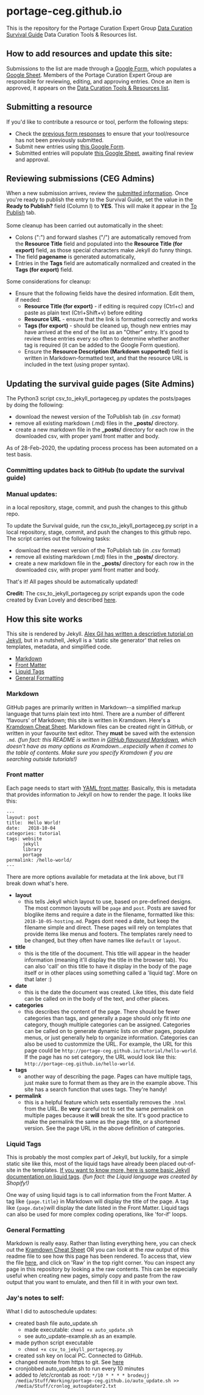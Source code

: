 # portage-ceg.github.io

This is the repository for the Portage Curation Expert Group [Data Curation Survival Guide](https://portage-ceg.github.io) Data Curation Tools & Resources list.

## How to add resources and update this site: 
Submissions to the list are made through a [Google Form](http://bit.ly/data-curation-resources), which populates a [Google Sheet](http://bit.ly/DCSG-submissions). Members of the Portage Curation Expert Group are responsible for reviewing, editing, and approving entries. Once an item is approved, it appears on the [Data Curation Tools & Resources list](https://portage-ceg.github.io).

## Submitting a resource
If you'd like to contribute a resource or tool, perform the following steps: 
- Check the [previous form responses](http://bit.ly/DCSG-submissions) to ensure that your tool/resource has not been previously submitted.
- Submit new entries using [this Google Form](http://bit.ly/data-curation-resources). 
- Submitted entries will populate [this Google Sheet](http://bit.ly/DCSG-submissions), awaiting final review and approval.

## Reviewing submissions (CEG Admins)
When a new submission arrives, review the [submitted information](http://bit.ly/DCSG-submissions). Once you're ready to publish the entry to the Survival Guide, set the value in the **Ready to Publish?** field (Column I) to **YES**. This will make it appear in the [To Publish](https://docs.google.com/spreadsheets/d/1OK5ZNeNVtTARDJx2sdEIj2jri1pWDL6Gs5nq12GLlPw/edit#gid=1886005994) tab. 
<br>
<br>
Some cleanup has been carried out automatically in the sheet:
- Colons (":") and forward slashes ("/") are automatically removed from the **Resource Title** field and populated into the **Resource Title (for export)** field, as those special characters make Jekyll do funny things. 
- The field **pagename** is generated automatically, 
- Entries in the **Tags** field are automatically normalized and created in the **Tags (for export)** field.

Some considerations for cleanup:
- Ensure that the following fields have the desired information. Edit them, if needed:
  - **Resource Title (for export)** - if editing is required copy (Ctrl+c) and paste as plain text (Ctrl+Shift+v) before editing
  - **Resource URL** - ensure that the link is formatted correctly and works
  - **Tags (for export)** - should be cleaned up, though new entries may have arrived at the end of the list as an "Other" entry. It's good to review these entries every so often to determine whether another tag is required (it can be added to the Google Form question).
  - Ensure the **Resource Description (Markdown supported)** field is written in Markdown-formatted text, and that the resource URL is included in the text (using proper syntax).

## Updating the survival guide pages (Site Admins) 
The Python3 script csv_to_jekyll_portageceg.py updates the posts/pages by doing the following:  
- download the newest version of the ToPublish tab (in .csv format)
- remove all existing markdown (.md) files in the **_posts/** directory. 
- create a new markdown file in the **_posts/** directory for each row in the downloaded csv, with proper yaml front matter and body.

As of 28-Feb-2020, the updating process process has been automated on a test basis.  

### Committing updates back to GitHub (to update the survival guide)



### Manual updates:
in a local repository, stage, commit, and push the changes to this github repo. 

To update the Survival guide, run the csv_to_jekyll_portageceg.py script in a local repository, stage, commit, and push the changes to this github repo. The script carries out the following tasks:
- download the newest version of the ToPublish tab (in .csv format)
- remove all existing markdown (.md) files in the **_posts/** directory. 
- create a new markdown file in the **_posts/** directory for each row in the downloaded csv, with proper yaml front matter and body.


That's it! All pages should be automatically updated!

**Credit:** The csv_to_jekyll_portageceg.py script expands upon the code created by Evan Lovely and described [here](http://www.evanlovely.com/utilities/jekyll/spreadsheet-to-markdown/). 

## How this site works

This site is rendered by Jekyll. [Alex Gil has written a descriptive tutorial on Jekyll](https://www.chronicle.com/blogs/profhacker/jekyll1/60913), but in a nutshell, Jekyll is a 'static site generator' that relies on templates, metadata, and simplified code. 

* [Markdown](#markdown)
* [Front Matter](#front-matter)
* [Liquid Tags](#liquid-tags)
* [General Formatting](#general-formatting)

### Markdown

GitHub pages are primarily written in Markdown--a simplified markup language that turns plain text into html. There are a number of different 'flavours' of Markdown; this site is written in Kramdown. Here's a [Kramdown Cheat Sheet](https://kramdown.gettalong.org/quickref.html). Markdown files can be created right in GitHub, or written in your favourite text editor. They **must** be saved with the extension `.md`. 
*(fun fact: this README is written in [GitHub flavoured Markdown](https://help.github.com/en/articles/basic-writing-and-formatting-syntax), which doesn't have as many options as Kramdown...especially when it comes to the table of contents. Make sure you specify Kramdown if you are searching outside tutorials!)*

### Front matter

Each page needs to start with [YAML front matter](https://jekyllrb.com/docs/front-matter/). Basically, this is metadata that provides information to Jekyll on how to render the page. It looks like this:

~~~~~
---
layout: post
title:  Hello World!
date:   2018-10-04
categories: tutorial
tags: website
      jekyll
      library
      portage
permalink: /hello-world/
---
~~~~~

There are more options available for metadata at the link above, but I'll break down what's here.

- **layout**
    - this tells Jekyll which layout to use, based on pre-defined designs. The most common layouts will be `page` and `post`. Posts are saved for bloglike items and require a date in the filename, formatted like this: `2018-10-05-hosting.md`. Pages dont need a date, but keep the filename simple and direct. These pages will rely on templates that provide items like menus and footers. The templates rarely need to be changed, but they often have names like `default` or `layout`. 
- **title**
    - this is the title of the document. This title will appear in the header information (meaning it'll display the title in the browser tab). You can also 'call' on this title to have it display in the body of the page itself or in other places using something called a 'liquid tag'. More on that later :)
- **date**
    - this is the date the document was created. Like titles, this date field can be called on in the body of the text, and other places.
- **categories**
    - this describes the content of the page. There should be fewer categories than tags, and generally a page should only fit into *one* category, though multiple categories can be assigned. Categories can be called on to generate dynamic lists on other pages, populate menus, or just generally help to organize information. Categories can also be used to custommize the URL. For example, the URL for this page could be `http://portage-ceg.github.io/tutorial/hello-world`. If the page has no set category, the URL would look like this: `http://portage-ceg.github.io/hello-world`.
- **tags**
    - another way of describing the page. Pages can have multiple tags, just make sure to format them as they are in the example above. This site has a search function that uses tags. They're handy!
- **permalink**
    - this is a helpful feature which sets essentially removes the `.html` from the URL. Be **very** careful not to set the same permalink on multiple pages because it **will** break the site. It's good practice to make the permalink the same as the page title, or a shortened version. See the page URL in the above definition of categories.

### Liquid Tags

This is probably the most complex part of Jekyll, but luckily, for a simple static site like this, most of the liquid tags have already been placed out-of-site in the templates. [If you want to know more, here is some basic Jekyll documentation on liquid tags](https://jekyllrb.com/docs/variables/). 
*(fun fact: the Liquid language was created by Shopify!)* 

One way of using liquid tags is to call information from the Front Matter. A tag like `{page.title}` in Markdown will display the title of the page. A tag like `{page.date}`will display the date listed in the Front Matter. Liquid tags can also be used for more complex coding operations, like 'for-if' loops. 

### General Formatting

Markdown is really easy. Rather than listing everything here, you can check out the [Kramdown Cheat Sheet](https://kramdown.gettalong.org/quickref.html) OR you can look at the *raw* output of this readme file to see how this page has been rendered. To access that, view the file [here](README.md), and click on 'Raw' in the top right corner. You can inspect any page in this repository by looking a the raw contents. This can be especially useful when creating new pages, simply copy and paste from the raw output that you want to emulate, and then fill it in with your own text. 

### Jay's notes to self: 
What I did to autoschedule updates: 
- created bash file auto_update.sh
  - made executable: ```chmod +x auto_update.sh```
  - see auto_update-example.sh as an example.
- made python script executable 
  - ```chmod +x csv_to_jekyll_portageceg.py```
- created ssh key on local PC. Connected to GitHub. 
- changed remote from https to git. See [here](https://stackoverflow.com/questions/14762034/push-to-github-without-password-using-ssh-key)
- cronjobbed auto_update.sh to run every 10 minutes
 - added to /etc/crontab as root: ```*/10 * * * * brodeujj   /media/Stuff/Working/portage-ceg.github.io/auto_update.sh >> /media/Stuff/cronlog_autoupdater2.txt```

